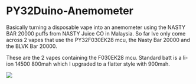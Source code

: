 # PY32Duino-Anemometer

Basically turning a disposable vape into an anemometer using the NASTY BAR 20000 puffs from NASTY Juice CO in Malaysia.
So far Ive only come across 2 vapes that use the PY32F030EK28 mcu, the Nasty Bar 20000 and the BLVK Bar 20000.

These are the 2 vapes containing the F030EK28 mcu.
Standard batt is a li-ion 14500 800mah which I upgraded to a flatter style with 900mah.

<img src="./Images/">

